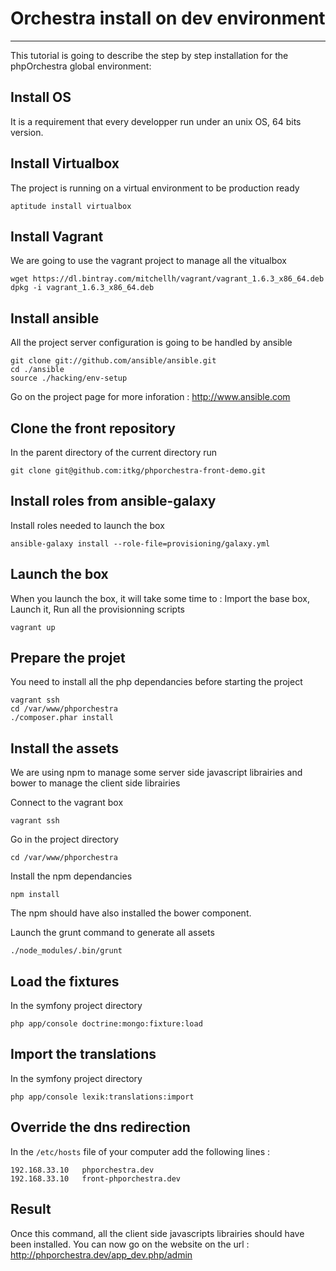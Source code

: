 # Orchestra install on dev environment #
--------

This tutorial is going to describe the step by step installation for the phpOrchestra global environment:

## Install OS
It is a requirement that every developper run under an unix OS, 64 bits version.

## Install Virtualbox
The project is running on a virtual environment to be production ready

    aptitude install virtualbox

## Install Vagrant
We are going to use the vagrant project to manage all the vitualbox

    wget https://dl.bintray.com/mitchellh/vagrant/vagrant_1.6.3_x86_64.deb
    dpkg -i vagrant_1.6.3_x86_64.deb

## Install ansible
All the project server configuration is going to be handled by ansible

    git clone git://github.com/ansible/ansible.git
    cd ./ansible
    source ./hacking/env-setup

Go on the project page for more inforation : http://www.ansible.com

## Clone the front repository
In the parent directory of the current directory run

    git clone git@github.com:itkg/phporchestra-front-demo.git

## Install roles from ansible-galaxy
Install roles needed to launch the box

    ansible-galaxy install --role-file=provisioning/galaxy.yml

## Launch the box
When you launch the box, it will take some time to :
Import the base box,
Launch it,
Run all the provisionning scripts

    vagrant up

## Prepare the projet
You need to install all the php dependancies before starting the project

    vagrant ssh
    cd /var/www/phporchestra
    ./composer.phar install

## Install the assets
We are using npm to manage some server side javascript librairies and bower to manage the client side librairies

Connect to the vagrant box

    vagrant ssh

Go in the project directory

    cd /var/www/phporchestra

Install the npm dependancies

    npm install

The npm should have also installed the bower component.

Launch the grunt command to generate all assets

    ./node_modules/.bin/grunt

## Load the fixtures
In the symfony project directory

    php app/console doctrine:mongo:fixture:load

## Import the translations
In the symfony project directory

    php app/console lexik:translations:import

## Override the dns redirection
In the `/etc/hosts` file of your computer add the following lines :

    192.168.33.10	phporchestra.dev
    192.168.33.10	front-phporchestra.dev

## Result
Once this command, all the client side javascripts librairies should have been installed.
You can now go on the website on the url : http://phporchestra.dev/app_dev.php/admin
